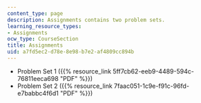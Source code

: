 ```yaml
---
content_type: page
description: Assignments contains two problem sets.
learning_resource_types:
- Assignments
ocw_type: CourseSection
title: Assignments
uid: a7fd5ec2-d78e-8e98-b7e2-af4809cc894b
---
```


*   Problem Set 1 ({{% resource_link 5ff7cb62-eeb9-4489-594c-76811eeca698 "PDF" %}})
*   Problem Set 2 ({{% resource_link 7faac051-1c9e-f91c-96fd-e7babbc4f6d1 "PDF" %}})